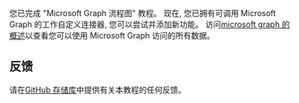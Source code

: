 <!-- markdownlint-disable MD002 MD041 -->

您已完成 "Microsoft Graph 流程图" 教程。 现在, 您已拥有可调用 Microsoft Graph 的工作自定义连接器, 您可以尝试并添加新功能。 访问[microsoft graph 的概述](/graph/overview)以查看您可以使用 Microsoft Graph 访问的所有数据。

## <a name="feedback"></a>反馈

请在[GitHub 存储库](https://github.com/microsoftgraph/msgraph-training-microsoftflow)中提供有关本教程的任何反馈。